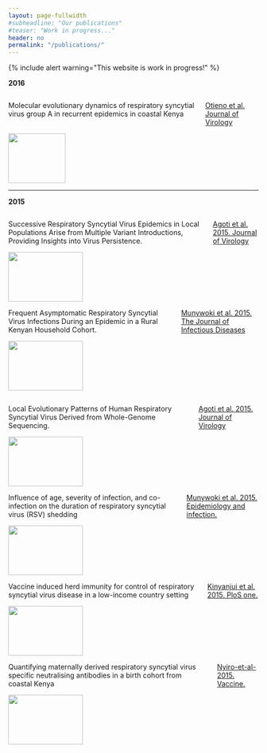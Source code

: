```yaml
---
layout: page-fullwidth
#subheadline: "Our publications"
#teaser: "Work in progress..."
header: no
permalink: "/publications/"
---
```

{% include alert warning="This website is work in progress!" %}
<p><strong>2016</strong></p>
<div class="row t60">
<div class="small-3 columns">
<p>
Molecular evolutionary dynamics of respiratory syncytial virus group A in recurrent epidemics in coastal Kenya
</p>
<p> <a href="http://jvi.asm.org/content/early/2016/02/26/JVI.03105-15.abstract" target="blank">Otieno et al. Journal of Virology</a></p>

</div>
<div class="small-3 columns">
<img class="th" src="{{ site.url }}/images/article_img/Otieno-et-al-2015-jvi.png" alt="" height="100" width="115">
</div>

<div class="small-3 columns">
</div>

<div class="small-3 columns">
</div>

</div>
<hr>
<p><strong>2015</strong></p>

<div class="row t30">
  <div class="small-3 columns">
 <p class="">
Successive Respiratory Syncytial Virus Epidemics in Local Populations Arise from Multiple Variant Introductions, Providing Insights into Virus Persistence.
</p>
<p><a href="http://jvi.asm.org/content/89/22/11630.long" target="blank" >Agoti et al. 2015. Journal of Virology</a></p>
 </div>
<div class="small-3 columns">
<img class="th" src="{{ site.url }}/images/article_img/Agoti-et-al-2015.jpg" alt="" height="100" width="150">
</div>


<div class="small-3 columns">
<p class="">
    Frequent Asymptomatic Respiratory Syncytial Virus Infections During an Epidemic in a Rural Kenyan Household Cohort.
</p>
<p class="text-justify"><a href="">Munywoki et al. 2015. The Journal of Infectious Diseases</a></p>
</div>
<div class="small-3 columns">
<img class="th" src="{{ site.url }}/images/article_img/Munywoki-et-al-2015.jpg" alt="" height="100" width="150">    
</div>


</div>

<p></p>


<div class="row">

<div class="small-3 columns">
<p class="text-justify">
Local Evolutionary Patterns of Human Respiratory Syncytial Virus Derived from Whole-Genome Sequencing.
</p>
<p class="text-justify"><a href="">Agoti et al. 2015. Journal of Virology</a></p>
</div>

<div class="small-3 columns">
<img class="th" src="{{ site.url }}/images/article_img/Agoti-et-al-2015-jvi.jpg" alt="" height="100" width="150">

</div>

<div class="small-3 columns">
<p> Influence of age, severity of infection, and co-infection on the duration of respiratory syncytial virus (RSV) shedding </p>
<p><a href="">Munywoki et al. 2015. Epidemiology and infection.</a></p>
</div>
<div class="small-3 columns">
<img class="th" src="{{ site.url }}/images/article_img/Munywoki-et-al-2015-epi-and-infection.png" alt="" height="100" width="150">

</div>
</div>

<div class="row" >

<div class="small-3 columns">
    <p>Vaccine induced herd immunity for control of respiratory syncytial virus disease in a low-income country setting</p>
    <p><a href="http://journals.plos.org/plosone/article?id=10.1371/journal.pone.0138018" target="blank">Kinyanjui et al. 2015. PloS one.</a></p>
</div>

<div class="small-3 columns">
 <img class="th" src="{{ site.url }}/images/article_img/Kinyanjui-et-al-2015-plos-one.png" alt="" height="100" width="150">
</div>

<div class="small-3 columns">
<p>Quantifying maternally derived respiratory syncytial virus specific neutralising antibodies in a birth cohort from coastal Kenya </p>
<p><a href="http://www.sciencedirect.com/science/article/pii/S0264410X15002285" target="blank"> Nyiro-et-al-2015. Vaccine.</a></p>
</div>

<div class="small-3 columns">

 <img class="th" src="{{ site.url }}/images/article_img/Nyiro-et-al-2015-vaccine.jpg" alt="" height="100" width="150">
</div>

<div class="small-3 columns">

</div>

</div>

